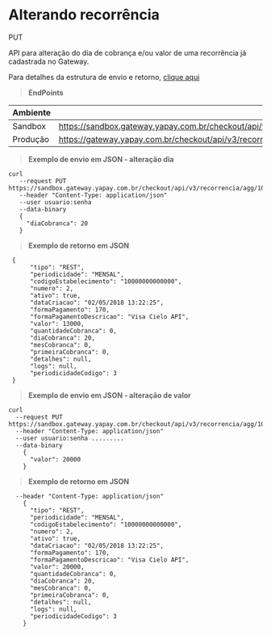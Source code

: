 # Alterando recorrência

<span class="put">PUT</span>

API para alteração do dia de cobrança e/ou valor de uma recorrência já cadastrada no Gateway.

Para detalhes da estrutura de envio e retorno, [clique aqui](tabela-recorrencia.md?id=alteracão-recorrencia)

> **EndPoints**

Ambiente | Endereço
-------- | ---------
Sandbox  |https://sandbox.gateway.yapay.com.br/checkout/api/v3/recorrencia/agg/«codigoEstabelecimento»/«numeroRecorrencia»/atualizar
Produção |https://gateway.yapay.com.br/checkout/api/v3/recorrencia/agg/«codigoEstabelecimento»/«numeroRecorrencia»/atualizar

> **Exemplo de envio em JSON - alteração dia**

```curl
curl
   --request PUT https://sandbox.gateway.yapay.com.br/checkout/api/v3/recorrencia/agg/10000000000000/2/atualizar
   --header "Content-Type: application/json"
   --user usuario:senha
   --data-binary
   {
     "diaCobranca": 20
   }
```

> **Exemplo de retorno em JSON**

```curl
 {
      "tipo": "REST",
      "periodicidade": "MENSAL",
      "codigoEstabelecimento": "10000000000000",
      "numero": 2,
      "ativo": true,
      "dataCriacao": "02/05/2018 13:22:25",
      "formaPagamento": 170,
      "formaPagamentoDescricao": "Visa Cielo API",
      "valor": 13000,
      "quantidadeCobranca": 0,
      "diaCobranca": 20,
      "mesCobranca": 0,
      "primeiraCobranca": 0,
      "detalhes": null,
      "logs": null,
      "periodicidadeCodigo": 3
 }
```

> **Exemplo de envio em JSON - alteração de valor**

```curl
curl
  --request PUT https://sandbox.gateway.yapay.com.br/checkout/api/v3/recorrencia/agg/10000000000000/2/atualizar
  --header "Content-Type: application/json"
  --user usuario:senha .........
  --data-binary
    {
      "valor": 20000
    }
```

> **Exemplo de retorno em JSON**

```curl
  --header "Content-Type: application/json"
    {
      "tipo": "REST",
      "periodicidade": "MENSAL",
      "codigoEstabelecimento": "10000000000000",
      "numero": 2,
      "ativo": true,
      "dataCriacao": "02/05/2018 13:22:25",
      "formaPagamento": 170,
      "formaPagamentoDescricao": "Visa Cielo API",
      "valor": 20000,
      "quantidadeCobranca": 0,
      "diaCobranca": 20,
      "mesCobranca": 0,
      "primeiraCobranca": 0,
      "detalhes": null,
      "logs": null,
      "periodicidadeCodigo": 3
    }
```
